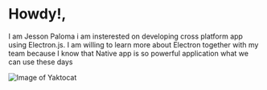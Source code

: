 <h1>Howdy!, </h1>
I am Jesson Paloma i am insterested on developing cross platform app using Electron.js.
I am willing to learn more about Electron together with my team because I know that Native app is so powerful application what we can use these days
 
![Image of Yaktocat](https://octodex.github.com/images/yaktocat.png)
